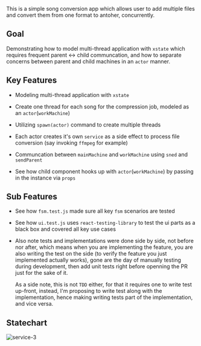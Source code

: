 This is a simple song conversion app which allows user to add multiple files and convert them from one format to antoher, concurrently.

## Goal

Demonstrating how to model multi-thread application with `xstate` which requires frequent parent <-> child communcation, and how to separate concerns between parent and child machines in an `actor` manner.

## Key Features

- Modeling multi-thread application with `xstate`

- Create one thread for each song for the compression job, modeled as an `actor`(`workMachine`)

- Utilizing `spawn(actor)` command to create multiple threads

- Each actor creates it's own `service` as a side effect to process file conversion (say invoking `ffmpeg` for example)

- Communcation between `mainMachine` and `workMachine` using `sned` and `sendParent`

- See how child component hooks up with `actor`(`workMachine`) by passing in the instance via `props`

## Sub Features

- See how `fsm.test.js` made sure all key `fsm` scenarios are tested

- See how `ui.test.js` uses `react-testing-library` to test the ui parts as a black box and covered all key use cases

- Also note tests and implementations were done side by side, not before nor after, which means when you are implementing the feature, you are also writing the test on the side (to verify the feature you just implemented actually works), gone are the day of manually testing during development, then add unit tests right before openning the PR just for the sake of it.

	As a side note, this is not `TDD` either, for that it requires one to write test up-front, instead, I'm proposing to write test along with the implementation, hence making writing tests part of the implementation, and vice versa.

## Statechart

![service-3](https://user-images.githubusercontent.com/325936/57836013-6746e080-77f2-11e9-9cf6-39b6f380595f.png)
